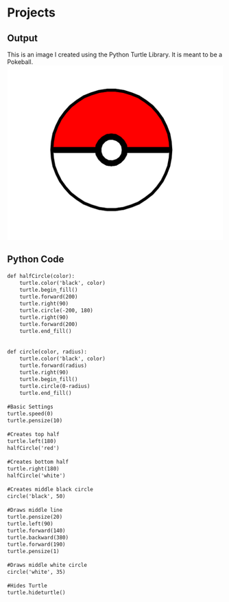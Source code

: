 # Projects



## Output

This is an image I created using the Python Turtle Library. It is meant to be a Pokeball.
![Pokeball](img/pokeball.png)


## Python Code
```
def halfCircle(color):
    turtle.color('black', color)
    turtle.begin_fill()
    turtle.forward(200)
    turtle.right(90)
    turtle.circle(-200, 180)
    turtle.right(90)
    turtle.forward(200)
    turtle.end_fill()


def circle(color, radius):
    turtle.color('black', color)
    turtle.forward(radius)
    turtle.right(90)
    turtle.begin_fill()
    turtle.circle(0-radius)
    turtle.end_fill()

#Basic Settings
turtle.speed(0)
turtle.pensize(10)

#Creates top half
turtle.left(180)
halfCircle('red')

#Creates bottom half
turtle.right(180)
halfCircle('white')

#Creates middle black circle
circle('black', 50)

#Draws middle line
turtle.pensize(20)
turtle.left(90)
turtle.forward(140)
turtle.backward(380)
turtle.forward(190)
turtle.pensize(1)

#Draws middle white circle
circle('white', 35)

#Hides Turtle
turtle.hideturtle()
```
